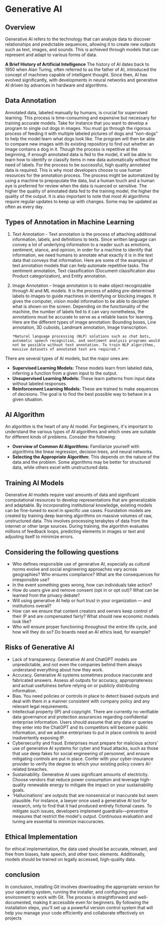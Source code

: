 # Generative AI

## Overview

Generative AI refers to the technology that can analyze data to discover relationships and predictable sequences, allowing it to create new outputs such as text, images, and sounds. This is achieved through models that can represent and adapt to various forms of data.

**A Brief History of Artificial Intelligence** The history of AI dates back to 1950 when Alan Turing, often referred to as the father of AI, introduced the concept of machines capable of intelligent thought. Since then, AI has evolved significantly, with developments in neural networks and generative AI driven by advances in hardware and algorithms.

## Data Annotation

Annotated data, labeled manually by humans, is crucial for supervised learning. This process is time-consuming and expensive but necessary for training accurate models.
Take for instance that you want to develop a program to single out dogs in images. You must go through the rigorous process of feeding it with multiple labeled pictures of dogs and “non-dogs” to help the model learn what dogs look like. The program will then be able to compare new images with its existing repository to find out whether an image contains a dog in it.
Though the process is repetitive at the beginning, if enough annotated data is fed to the model, it will be able to learn how to identify or classify items in new data automatically without the need of labels. For the process to be successful, high quality annotated data is required. This is why most developers choose to use human resources for the annotation process.
The process might be automatized by using a machine to prepopulate the data, but a human touch and a human eye is preferred for review when the data is nuanced or sensitive. The higher the quality of annotated data fed to the training model, the higher the quality of the output. It is also important to note that most AI algorithms require regular updates to keep up with changes. Some may be updated as often as every day.

## Types of Annotation in Machine Learning

1.	Text Annotation - Text annotation is the process of attaching additional information, labels, and definitions to texts. Since written language can convey a lot of underlying information to a reader such as emotions, sentiment, stance, and opinion, in order for a machine to identify that information, we need humans to annotate what exactly it is in the text data that conveys that information.  Here are some of the examples of text annotation models that can help automate repetitive tasks. The sentiment annotation, Text classification (Document classification also Product categorization), and Entity annotation.

2.	Image Annotation – Image annotation is to make object recognizable through AI and ML models. It is the process of adding pre-determined labels to images to guide machines in identifying or blocking images. It gives the computer, vision model information to be able to decipher what is shown on the screen. Depending on the functionality of the machine, the number of labels fed to it can vary nonetheless, the annotations must be accurate to serve as a reliable basis for learning. Here are the different types of image annotation: Bounding boxes, Line annotation, 3D cuboids, Landmark annotation, Image transcription.

        *Natural language processing (NLP) solutions such as chat bots, automatic speech recognition, and sentiment analysis programs would not be possible without text annotation. To train NLP algorithms, massive datasets of annotated text are required.*
      
There are several types of AI models, but the major ones are:
- **Supervised Learning Models:** These models learn from labeled data, inferring a function from a  given input to the output.
- **Unsupervised Learning Models:** These learn patterns from input data without labeled responses.
- **Reinforcement Learning Models:** These are trained to make sequences of decisions. The goal is to find the best possible way to behave in a given situation.

## AI Algorithm

An algorithm is the heart of any AI model. For beginners, it's important to understand the various types of AI algorithms and which ones are suitable for different kinds of problems.
Consider the following:
-	**Overview of Common AI Algorithms:** Familiarize yourself with algorithms like linear regression, decision trees, and neural networks.
-	**Selecting the Appropriate Algorithm:** This depends on the nature of the data and the problem. Some algorithms may be better for structured data, while others excel with unstructured data.

## Training AI Models 

Generative AI models require vast amounts of data and significant computational resources to develop representations that are generalizable and adaptable. By incorporating institutional knowledge, existing models can be fine-tuned to excel in specific use cases.
Foundation models are created by training deep learning algorithms on massive volumes of raw, unstructured data. This involves processing terabytes of data from the internet or other large sources. During training, the algorithm evaluates millions of feedback loops, predicting elements in images or text and adjusting itself to minimize errors.

## Considering the following questions
- Who defines responsible use of generative AI, especially as cultural norms evolve and social engineering approaches vary across geographies? Who ensures compliance? What are the consequences for irresponsible use? 
- In the event something goes wrong, how can individuals take action?
- How do users give and remove consent (opt in or opt out)? What can be learned from the privacy debate?
- Will using generative AI help or hurt trust in your organization — and institutions overall?
- How can we ensure that content creators and owners keep control of their IP and are compensated fairly? What should new economic models look like? 
- Who will ensure proper functioning throughout the entire life cycle, and how will they do so? Do boards need an AI ethics lead, for example?

## Risks of Generative AI
- Lack of transparency. Generative AI and ChatGPT models are unpredictable, and not even the companies behind them always understand everything about how they work.
- Accuracy. Generative AI systems sometimes produce inaccurate and fabricated answers. Assess all outputs for accuracy, appropriateness and actual usefulness before relying on or publicly distributing information. 
- Bias. You need policies or controls in place to detect biased outputs and deal with them in a manner consistent with company policy and any relevant legal requirements.
- Intellectual property (IP) and copyright. There are currently no verifiable data governance and protection assurances regarding confidential enterprise information. Users should assume that any data or queries they enter into the ChatGPT and its competitors will become public information, and we advise enterprises to put in place controls to avoid inadvertently exposing IP. 
- Cybersecurity and fraud. Enterprises must prepare for malicious actors’ use of generative AI systems for cyber and fraud attacks, such as those that use deep fakes for social engineering of personnel, and ensure mitigating controls are put in place. Confer with your cyber-insurance provider to verify the degree to which your existing policy covers AI-related breaches.
- Sustainability. Generative AI uses significant amounts of electricity. Choose vendors that reduce power consumption and leverage high-quality renewable energy to mitigate the impact on your sustainability goals.
- 'Hallucinations' are outputs that are nonsensical or inaccurate but seem plausible. For instance, a lawyer once used a generative AI tool for research, only to find that it had produced entirely fictional cases. To mitigate such issues, developers implement guardrails—preventive measures that restrict the model's output. Continuous evaluation and tuning are essential to minimize inaccuracies.

## Ethical Implementation 
for ethical implementation, the data used should be accurate, relevant, and free from biases, hate speech, and other toxic elements. Additionally, models should be trained on legally accessed, high-quality data.

## conclusion
In conclusion, installing Git involves downloading the appropriate version for your operating system, running the installer, and configuring your environment to work with Git. The process is straightforward and well-documented, making it accessible even for beginners. By following the installation steps, you'll set up a powerful version control system that will help you manage your code efficiently and collaborate effectively on projects